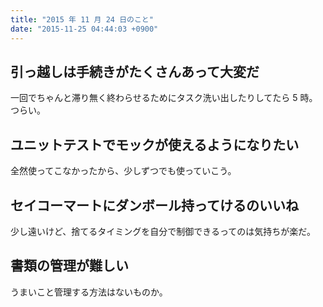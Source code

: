 ```yaml
---
title: "2015 年 11 月 24 日のこと"
date: "2015-11-25 04:44:03 +0900"
---
```


## 引っ越しは手続きがたくさんあって大変だ

一回でちゃんと滞り無く終わらせるためにタスク洗い出したりしてたら 5 時。  
つらい。

## ユニットテストでモックが使えるようになりたい

全然使ってこなかったから、少しずつでも使っていこう。

## セイコーマートにダンボール持ってけるのいいね

少し遠いけど、捨てるタイミングを自分で制御できるってのは気持ちが楽だ。

## 書類の管理が難しい

うまいこと管理する方法はないものか。
